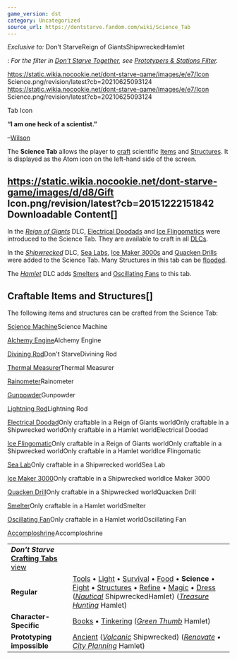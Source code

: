 ```yaml
---
game_version: dst
category: Uncategorized
source_url: https://dontstarve.fandom.com/wiki/Science_Tab
---
```


*Exclusive to:* Don't StarveReign of GiantsShipwreckedHamlet

:   *For the filter in [Don't Starve Together](/wiki/Don%27t_Starve_Together "Don't Starve Together"), see [Prototypers & Stations Filter](/wiki/Prototypers_%26_Stations_Filter "Prototypers & Stations Filter").*

 https://static.wikia.nocookie.net/dont-starve-game/images/e/e7/Icon Science.png/revision/latest?cb=20210625093124 https://static.wikia.nocookie.net/dont-starve-game/images/e/e7/Icon Science.png/revision/latest?cb=20210625093124 

Tab Icon

 

**“**I am one heck of a scientist.**”**

–[Wilson](/wiki/Wilson "Wilson")

The **Science Tab** allows the player to [craft](/wiki/Crafting "Crafting") scientific [Items](/wiki/Item "Item") and [Structures](/wiki/Structure "Structure"). It is displayed as the Atom icon on the left-hand side of the screen.

## https://static.wikia.nocookie.net/dont-starve-game/images/d/d8/Gift Icon.png/revision/latest?cb=20151222151842 Downloadable Content[]

In the *[Reign of Giants](/wiki/Reign_of_Giants "Reign of Giants")* DLC, [Electrical Doodads](/wiki/Electrical_Doodad "Electrical Doodad") and [Ice Flingomatics](/wiki/Ice_Flingomatic "Ice Flingomatic") were introduced to the Science Tab. They are available to craft in all [DLCs](/wiki/DLC "DLC").

In the *[Shipwrecked](/wiki/Shipwrecked "Shipwrecked")* DLC, [Sea Labs](/wiki/Sea_Lab "Sea Lab"), [Ice Maker 3000s](/wiki/Ice_Maker_3000 "Ice Maker 3000") and [Quacken Drills](/wiki/Quacken_Drill "Quacken Drill") were added to the Science Tab. Many Structures in this tab can be [flooded](/wiki/Flooding "Flooding").

The *[Hamlet](/wiki/Don%27t_Starve:_Hamlet "Don't Starve: Hamlet")* DLC adds [Smelters](/wiki/Smelter "Smelter") and [Oscillating Fans](/wiki/Oscillating_Fan "Oscillating Fan") to this tab.

## Craftable Items and Structures[]

The following items and structures can be crafted from the Science Tab:

[Science Machine](/wiki/Science_Machine "Science Machine")Science Machine

[Alchemy Engine](/wiki/Alchemy_Engine "Alchemy Engine")Alchemy Engine

[Divining Rod](/wiki/Divining_Rod "Divining Rod")Don't StarveDivining Rod

[Thermal Measurer](/wiki/Thermal_Measurer "Thermal Measurer")Thermal Measurer

[Rainometer](/wiki/Rainometer "Rainometer")Rainometer

[Gunpowder](/wiki/Gunpowder "Gunpowder")Gunpowder

[Lightning Rod](/wiki/Lightning_Rod "Lightning Rod")Lightning Rod

[Electrical Doodad](/wiki/Electrical_Doodad "Electrical Doodad")Only craftable in a Reign of Giants worldOnly craftable in a Shipwrecked worldOnly craftable in a Hamlet worldElectrical Doodad

[Ice Flingomatic](/wiki/Ice_Flingomatic "Ice Flingomatic")Only craftable in a Reign of Giants worldOnly craftable in a Shipwrecked worldOnly craftable in a Hamlet worldIce Flingomatic

[Sea Lab](/wiki/Sea_Lab "Sea Lab")Only craftable in a Shipwrecked worldSea Lab

[Ice Maker 3000](/wiki/Ice_Maker_3000 "Ice Maker 3000")Only craftable in a Shipwrecked worldIce Maker 3000

[Quacken Drill](/wiki/Quacken_Drill "Quacken Drill")Only craftable in a Shipwrecked worldQuacken Drill

[Smelter](/wiki/Smelter "Smelter")Only craftable in a Hamlet worldSmelter

[Oscillating Fan](/wiki/Oscillating_Fan "Oscillating Fan")Only craftable in a Hamlet worldOscillating Fan

[Accomploshrine](/wiki/Accomploshrine "Accomploshrine")![Console Editions only](data:image/gif;base64,R0lGODlhAQABAIABAAAAAP///yH5BAEAAAEALAAAAAABAAEAQAICTAEAOw%3D%3D)Accomploshrine

|  |  |
| --- | --- |
| ***Don't Starve* [Crafting Tabs](/wiki/Category:Game_Tabs "Category:Game Tabs")** [view](/wiki/Template:Tabs "Template:Tabs") | |
| **Regular** | [Tools](/wiki/Tools_Tab "Tools Tab") • [Light](/wiki/Light_Tab "Light Tab") • [Survival](/wiki/Survival_Tab "Survival Tab") • [Food](/wiki/Food_Tab "Food Tab") • **Science** • [Fight](/wiki/Fight_Tab "Fight Tab") • [Structures](/wiki/Structures_Tab "Structures Tab") • [Refine](/wiki/Refine_Tab "Refine Tab") • [Magic](/wiki/Magic_Tab "Magic Tab") • [Dress](/wiki/Dress_Tab "Dress Tab") (*[Nautical](/wiki/Nautical_Tab "Nautical Tab")* ShipwreckedHamlet) (*[Treasure Hunting](/wiki/Treasure_Hunting_Tab "Treasure Hunting Tab")* Hamlet) |
| **Character-Specific** | [Books](/wiki/Books_Tab "Books Tab") • [Tinkering](/wiki/Tinkering_Tab "Tinkering Tab") (*[Green Thumb](/wiki/Green_Thumb_Tab "Green Thumb Tab")* Hamlet) |
| **Prototyping impossible** | [Ancient](/wiki/Ancient_Tab "Ancient Tab") (*[Volcanic](/wiki/Volcanic_Tab "Volcanic Tab")* Shipwrecked) (*[Renovate](/wiki/Renovate_Tab "Renovate Tab") • [City Planning](/wiki/City_Planning_Tab "City Planning Tab")* Hamlet) |